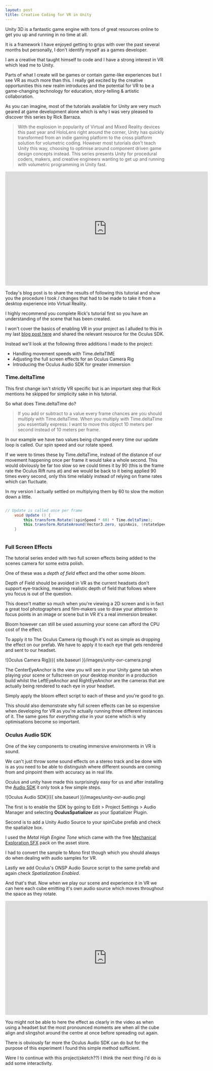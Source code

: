 ```yaml
---
layout: post
title: Creative Coding for VR in Unity
---
```


Unity 3D is a fantastic game engine with tons of great resources online to get you up and running in no time at all. 

It is a framework I have enjoyed getting to grips with over the past several months but personally, I don't identify myself as a games developer.

I am a creative that taught himself to code and I have a strong interest in VR which lead me to Unity. 

Parts of what I create will be games or contain game-like experiences but I see VR as much more than this. I really get excited by the creative opportunities this new realm introduces and the potential for VR to be a game-changing technology for education, story-telling & artistic collaboration.

As you can imagine, most of the tutorials available for Unity are very much geared at game development alone which is why I was very pleased to discover this series by Rick Barraza.

> With the explosion in popularity of Virtual and Mixed Reality devices this past year and HoloLens right around the corner, Unity has quickly transformed from an indie gaming platform to the cross platform solution for volumetric coding. However most tutorials don't teach Unity this way, choosing to optimise around component driven game design concepts instead. This series presents Unity for procedural coders, makers, and creative engineers wanting to get up and running with volumetric programming in Unity fast.

<iframe width="640" height="360" src="https://www.youtube.com/embed/7bPQ9L0hvXM" frameborder="0" allowfullscreen></iframe>

Today's blog post is to share the results of following this tutorial and show you the procedure I took / changes that had to be made to take it from a desktop experience into Virtual Reality. 

I highly recommend you complete Rick's tutorial first so you have an understanding of the scene that has been created.

I won't cover the basics of enabling VR in your project as I alluded to this in my last [blog post here](https://adammarcwilliams.github.io/Painting-Interactive-VR-Experiences-Tiltbrush-Unity/) and shared the relevant resource for the Oculus SDK.

Instead we'll look at the following three additions I made to the project:

- Handling movement speeds with Time.deltaTIME
- Adjusting the full screen effects for an Oculus Camera Rig
- Introducing the Oculus Audio SDK for greater immersion

### Time.deltaTime

This first change isn't strictly VR specific but is an important step that Rick mentions he skipped for simplicity sake in his tutorial.

So what does Time.deltaTime do?

> If you add or subtract to a value every frame chances are you should multiply with Time.deltaTime. When you multiply with Time.deltaTime you essentially express: I want to move this object 10 meters per second instead of 10 meters per frame.

In our example we have two values being changed every time our update loop is called. Our spin speed and our rotate speed.

If we were to times these by Time.deltaTime, instead of the distance of our movement happening once per frame it would take a whole second. This would obviously be far too slow so we could times it by 90 (this is the frame rate the Oculus Rift runs at) and we would be back to it being applied 90 times every second, only this time reliably instead of relying on frame rates which can fluctuate.

In my version I actually settled on multiplying them by 60 to slow the motion down a little.

``` c#

// Update is called once per frame
	void Update () {
		this.transform.Rotate((spinSpeed * 60) * Time.deltaTime);
		this.transform.RotateAround(Vector3.zero, spinAxis, (rotateSpeed * 60) * Time.deltaTime);
	}
	
```

### Full Screen Effects

The tutorial series ended with two full screen effects being added to the scenes camera for some extra polish. 

One of these was a *depth of field* effect and the other some *bloom*.

Depth of Field should be avoided in VR as the current headsets don't support eye-tracking, meaning realistic depth of field that follows where you focus is out of the question. 

This doesn't matter so much when you're viewing a 2D screen and is in fact a great tool photographers and film-makers use to draw your attention to focus points in an image or scene but in VR it's a real immersion breaker.

Bloom however can still be used assuming your scene can afford the CPU cost of the effect.

To apply it to The Oculus Camera rig though it's not as simple as dropping the effect on our prefab. We have to apply it to each eye that gets rendered and sent to our headset.

![Oculus Camera Rig]({{ site.baseurl }}/images/unity-ovr-camera.png)

The CenterEyeAnchor is the view you will see in your Unity game tab when playing your scene or fullscreen on your desktop monitor in a production build whilst the LeftEyeAnchor and RightEyeAnchor are the cameras that are actually being rendered to each eye in your headset.

Simply apply the bloom effect script to each of these and you're good to go.

This should also demonstrate why full screen effects can be so expensive when developing for VR as you're actually running three different instances of it. The same goes for *everything else* in your scene which is why optimisations become so important.

### Oculus Audio SDK

One of the key components to creating immersive environments in VR is sound. 

We can't just throw some sound effects on a stereo track and be done with is as you need to be able to distinguish where different sounds are coming from and pinpoint them with accuracy as in real life.

Oculus and unity have made this surprisingly easy for us and after installing the [Audio SDK](https://developer3.oculus.com/documentation/audiosdk/latest/) it only took a few simple steps.

![Oculus Audio SDK]({{ site.baseurl }}/images/unity-ovr-audio.png)

The first is to enable the SDK by going to Edit > Project Settings > Audio Manager and selecting **OculusSpatializer** as your Spatializer Plugin.

Second is to add a Unity Audio Source to your spinCube prefab and check the spatialize box.

I used the *Metal High Engine Tone* which came with the free [Mechanical Exploration SFX](https://www.assetstore.unity3d.com/en/#!/content/60151) pack on the asset store.

I had to convert the sample to Mono first though which you should always do when dealing with audio samples for VR.

Lastly we add Oculus's ONSP Audio Source script to the same prefab and again check *Spatialization Enabled*.

And that's that. Now when we play our scene and experience it in VR we can here each cube emitting it's own audio source which moves throughout the space as they rotate.

<iframe width="640" height="360" src="https://www.youtube.com/embed/Ug7MsO8wiS0?rel=0" frameborder="0" allowfullscreen></iframe>

You might not be able to here the effect as clearly in the video as when using a headset but the most pronounced moments are when all the cube align and slingshot around the centre at once before spreading out again.

There is obviously far more the Oculus Audio SDK can do but for the purpose of this experiment I found this simple method sufficient.

Were I to continue with this project(sketch??) I think the next thing I'd do is add some interactivity.



